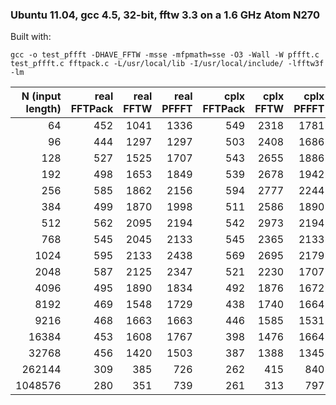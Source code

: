
### Ubuntu 11.04, gcc 4.5, 32-bit, fftw 3.3 on a 1.6 GHz Atom N270

Built with:

```
gcc -o test_pffft -DHAVE_FFTW -msse -mfpmath=sse -O3 -Wall -W pffft.c test_pffft.c fftpack.c -L/usr/local/lib -I/usr/local/include/ -lfftw3f -lm
```

| N (input length) | real FFTPack |   real FFTW  |  real PFFFT  | cplx FFTPack |   cplx FFTW  |  cplx PFFFT  |
|-----------------:|-------------:|-------------:|-------------:|-------------:|-------------:|-------------:|
|           64     |       452    |      1041    |      1336    |       549    |      2318    |      1781    |
|           96     |       444    |      1297    |      1297    |       503    |      2408    |      1686    |
|          128     |       527    |      1525    |      1707    |       543    |      2655    |      1886    |
|          192     |       498    |      1653    |      1849    |       539    |      2678    |      1942    |
|          256     |       585    |      1862    |      2156    |       594    |      2777    |      2244    |
|          384     |       499    |      1870    |      1998    |       511    |      2586    |      1890    |
|          512     |       562    |      2095    |      2194    |       542    |      2973    |      2194    |
|          768     |       545    |      2045    |      2133    |       545    |      2365    |      2133    |
|         1024     |       595    |      2133    |      2438    |       569    |      2695    |      2179    |
|         2048     |       587    |      2125    |      2347    |       521    |      2230    |      1707    |
|         4096     |       495    |      1890    |      1834    |       492    |      1876    |      1672    |
|         8192     |       469    |      1548    |      1729    |       438    |      1740    |      1664    |
|         9216     |       468    |      1663    |      1663    |       446    |      1585    |      1531    |
|        16384     |       453    |      1608    |      1767    |       398    |      1476    |      1664    |
|        32768     |       456    |      1420    |      1503    |       387    |      1388    |      1345    |
|       262144     |       309    |       385    |       726    |       262    |       415    |       840    |
|      1048576     |       280    |       351    |       739    |       261    |       313    |       797    |


